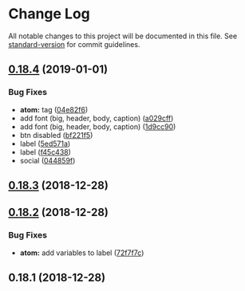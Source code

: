 # Change Log

All notable changes to this project will be documented in this file. See [standard-version](https://github.com/conventional-changelog/standard-version) for commit guidelines.

<a name="0.18.4"></a>
## [0.18.4](https://github.com/gedeonix/gedeonix-ui/compare/v0.18.3...v0.18.4) (2019-01-01)


### Bug Fixes

* **atom:** tag ([04e82f6](https://github.com/gedeonix/gedeonix-ui/commit/04e82f6))
* add font (big, header, body, caption) ([a029cff](https://github.com/gedeonix/gedeonix-ui/commit/a029cff))
* add font (big, header, body, caption) ([1d9cc90](https://github.com/gedeonix/gedeonix-ui/commit/1d9cc90))
* btn disabled ([bf221f5](https://github.com/gedeonix/gedeonix-ui/commit/bf221f5))
* label ([5ed571a](https://github.com/gedeonix/gedeonix-ui/commit/5ed571a))
* label ([f45c438](https://github.com/gedeonix/gedeonix-ui/commit/f45c438))
* social ([044859f](https://github.com/gedeonix/gedeonix-ui/commit/044859f))



<a name="0.18.3"></a>
## [0.18.3](https://github.com/gedeonix/gedeonix-ui/compare/v0.18.2...v0.18.3) (2018-12-28)



<a name="0.18.2"></a>
## [0.18.2](https://github.com/gedeonix/gedeonix-ui/compare/v0.18.1...v0.18.2) (2018-12-28)


### Bug Fixes

* **atom:** add variables to label ([72f7f7c](https://github.com/gedeonix/gedeonix-ui/commit/72f7f7c))



<a name="0.18.1"></a>
## 0.18.1 (2018-12-28)
